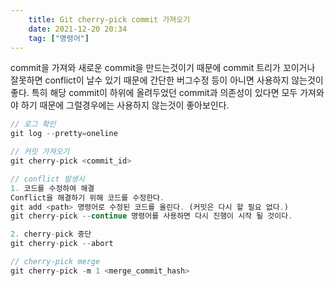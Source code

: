 ```yaml
---
    title: Git cherry-pick commit 가져오기
    date: 2021-12-20 20:34
    tag: ["명령어"]
---
```


commit을 가져와 새로운 commit을 만드는것이기 때문에 commit 트리가 꼬이거나 잘못하면 conflict이 날수 있기 때문에 간단한 버그수정 등이 아니면 사용하지 않는것이 좋다.
특히 해당 commit이 하위에 올려두었던 commit과 의존성이 있다면 모두 가져와야 하기 때문에 그럴경우에는 사용하지 않는것이 좋아보인다.
```javascript
// 로그 확인
git log --pretty=oneline

// 커밋 가져오기
git cherry-pick <commit_id>

// conflict 발생시
1. 코드를 수정하여 해결
Conflict을 해결하기 위해 코드를 수정한다.
git add <path> 명령어로 수정된 코드를 올린다. (커밋은 다시 할 필요 없다.)
git cherry-pick --continue 명령어를 사용하면 다시 진행이 시작 될 것이다.

2. cherry-pick 중단
git cherry-pick --abort

// cherry-pick merge
git cherry-pick -m 1 <merge_commit_hash>
```